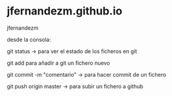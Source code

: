 jfernandezm.github.io
=====================

jfernandezm


desde la consola:

git status -> para ver el estado de los ficheros en git

git add <file> para añadir a git un fichero nuevo

git commit <file> -m "comentario" -> para hacer commit de un fichero

git push origin master -> para subir un fichero a github
